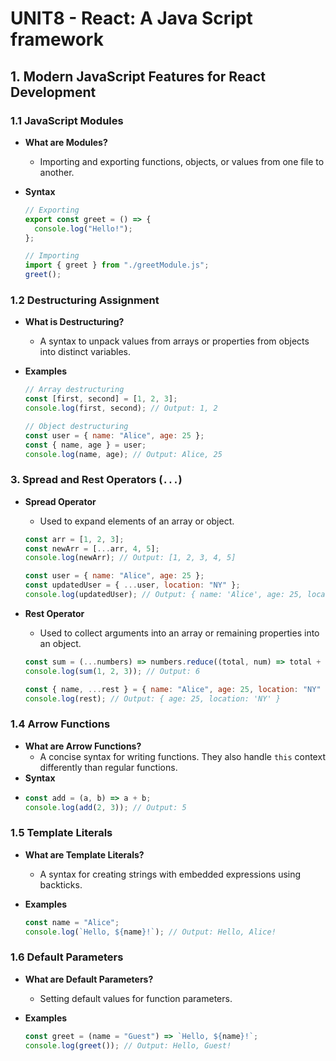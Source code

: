 # **UNIT8 - React: A Java Script framework**

## 1. **Modern JavaScript Features for React Development**

### 1.1 **JavaScript Modules**

- **What are Modules?**

  - Importing and exporting functions, objects, or values from one file to another.

- **Syntax**

  ```javascript
  // Exporting
  export const greet = () => {
    console.log("Hello!");
  };

  // Importing
  import { greet } from "./greetModule.js";
  greet();
  ```

### 1.2 **Destructuring Assignment**

- **What is Destructuring?**
  - A syntax to unpack values from arrays or properties from objects into distinct variables.
- **Examples**

  ```javascript
  // Array destructuring
  const [first, second] = [1, 2, 3];
  console.log(first, second); // Output: 1, 2

  // Object destructuring
  const user = { name: "Alice", age: 25 };
  const { name, age } = user;
  console.log(name, age); // Output: Alice, 25
  ```

### 3. **Spread and Rest Operators** (`...`)

- **Spread Operator**

  - Used to expand elements of an array or object.

  ```javascript
  const arr = [1, 2, 3];
  const newArr = [...arr, 4, 5];
  console.log(newArr); // Output: [1, 2, 3, 4, 5]

  const user = { name: "Alice", age: 25 };
  const updatedUser = { ...user, location: "NY" };
  console.log(updatedUser); // Output: { name: 'Alice', age: 25, location: 'NY' }
  ```

- **Rest Operator**

  - Used to collect arguments into an array or remaining properties into an object.

  ```javascript
  const sum = (...numbers) => numbers.reduce((total, num) => total + num, 0);
  console.log(sum(1, 2, 3)); // Output: 6

  const { name, ...rest } = { name: "Alice", age: 25, location: "NY" };
  console.log(rest); // Output: { age: 25, location: 'NY' }
  ```

### 1.4 **Arrow Functions**

- **What are Arrow Functions?**
  - A concise syntax for writing functions. They also handle `this` context differently than regular functions.
- **Syntax**
- ```javascript
  const add = (a, b) => a + b;
  console.log(add(2, 3)); // Output: 5
  ```

### 1.5 **Template Literals**

- **What are Template Literals?**
  - A syntax for creating strings with embedded expressions using backticks.
- **Examples**

  ```javascript
  const name = "Alice";
  console.log(`Hello, ${name}!`); // Output: Hello, Alice!
  ```

### 1.6 **Default Parameters**

- **What are Default Parameters?**
  - Setting default values for function parameters.
- **Examples**

  ```javascript
  const greet = (name = "Guest") => `Hello, ${name}!`;
  console.log(greet()); // Output: Hello, Guest!
  ```
